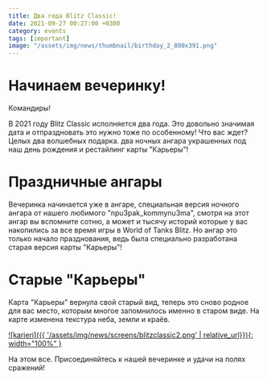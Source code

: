 ```yaml
---
title: Два года Blitz Classic!
date: 2021-09-27 00:27:00 +0300
category: events
tags: [important]
image: "/assets/img/news/thumbnail/birthday_2_800x391.png"
---
```


# Начинаем вечеринку!

Командиры!

В 2021 году Blitz Classic исполняется два года. Это довольно значимая дата и отпраздновать это нужно тоже по особенному! Что вас ждет? Целых два волшебных подарка. два ночных ангара украшенных под наш день рождения и рестайлинг карты "Карьеры"!

# Праздничные ангары
Вечеринка начинается уже в ангаре, специальная версия ночного ангара от нашего любимого "npu3pak_kommynu3ma", смотря на этот ангар вы вспомните сотню, а может и тысячу историй которые у вас накопились за все время игры в World of Tanks Blitz. Но ангар это только начало празднования, ведь была специально разработана старая версия карты "Карьеры"!

# Старые "Карьеры"
Карта "Карьеры" вернула свой старый вид, теперь это сново родное для вас место, которым многое запомнилось именно в старом виде. На карте изменена текстура неба, земли и краёв.

[![karieri]({{ '/assets/img/news/screens/blitzclassic2.png' | relative_url}}){: width="100%" }](/assets/img/news/screens/blitzclassic2.png)

На этом все. Присоединяйтесь к нашей вечеринке и удачи на полях сражений!